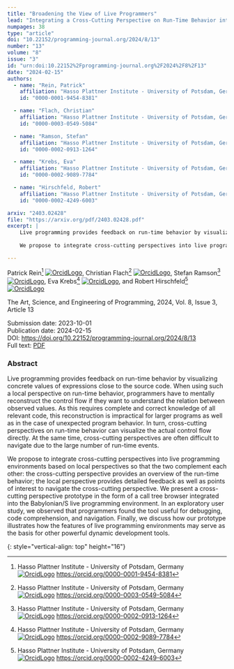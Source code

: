 ```yaml
---
title: "Broadening the View of Live Programmers"
lead: "Integrating a Cross-Cutting Perspective on Run-Time Behavior into a Live Programming Environment"
numpages: 38
type: "article"
doi: "10.22152/programming-journal.org/2024/8/13"
number: "13"
volume: "8"
issue: "3"
id: "urn:doi:10.22152%2Fprogramming-journal.org%2F2024%2F8%2F13"
date: "2024-02-15"
authors: 
  - name: "Rein, Patrick"
    affiliation: "Hasso Plattner Institute - University of Potsdam, Germany"
    id: "0000-0001-9454-8381"

  - name: "Flach, Christian"
    affiliation: "Hasso Plattner Institute - University of Potsdam, Germany"
    id: "0000-0003-0549-5084"

  - name: "Ramson, Stefan"
    affiliation: "Hasso Plattner Institute - University of Potsdam, Germany"
    id: "0000-0002-0913-1264"

  - name: "Krebs, Eva"
    affiliation: "Hasso Plattner Institute - University of Potsdam, Germany"
    id: "0000-0002-9089-7784"

  - name: "Hirschfeld, Robert"
    affiliation: "Hasso Plattner Institute - University of Potsdam, Germany"
    id: "0000-0002-4249-6003"

arxiv: "2403.02428"
file: "https://arxiv.org/pdf/2403.02428.pdf"
excerpt: |
    Live programming provides feedback on run-time behavior by visualizing concrete values of expressions close to the source code. When using such a local perspective on run-time behavior, programmers have to mentally reconstruct the control flow if they want to understand the relation between observed values. As this requires complete and correct knowledge of all relevant code, this reconstruction is impractical for larger programs as well as in the case of unexpected program behavior. In turn, cross-cutting perspectives on run-time behavior can visualize the actual control flow directly. At the same time, cross-cutting perspectives are often difficult to navigate due to the large number of run-time events.  
      
    We propose to integrate cross-cutting perspectives into live programming environments based on local perspectives so that the two complement each other: the cross-cutting perspective provides an overview of the run-time behavior; the local perspective provides detailed feedback as well as points of interest to navigate the cross-cutting perspective. We present a cross-cutting perspective prototype in the form of a call tree browser integrated into the Babylonian/S live programming environment. In an exploratory user study, we observed that programmers found the tool useful for debugging, code comprehension, and navigation. Finally, we discuss how our prototype illustrates how the features of live programming environments may serve as the basis for other powerful dynamic development tools.

---
```

Patrick Rein[^1] [![OrcidLogo]](https://orcid.org/0000-0001-9454-8381), Christian Flach[^2] [![OrcidLogo]](https://orcid.org/0000-0003-0549-5084), Stefan Ramson[^3] [![OrcidLogo]](https://orcid.org/0000-0002-0913-1264), Eva Krebs[^4] [![OrcidLogo]](https://orcid.org/0000-0002-9089-7784), and Robert Hirschfeld[^5] [![OrcidLogo]](https://orcid.org/0000-0002-4249-6003)

The Art, Science, and Engineering of Programming, 2024, Vol. 8, Issue 3, Article 13

Submission date: 2023-10-01  
Publication date: 2024-02-15  
DOI: <https://doi.org/10.22152/programming-journal.org/2024/8/13>  
Full text: [PDF](https://arxiv.org/pdf/2403.02428.pdf)  


### Abstract

Live programming provides feedback on run-time behavior by visualizing concrete values of expressions close to the source code. When using such a local perspective on run-time behavior, programmers have to mentally reconstruct the control flow if they want to understand the relation between observed values. As this requires complete and correct knowledge of all relevant code, this reconstruction is impractical for larger programs as well as in the case of unexpected program behavior. In turn, cross-cutting perspectives on run-time behavior can visualize the actual control flow directly. At the same time, cross-cutting perspectives are often difficult to navigate due to the large number of run-time events.  
  
We propose to integrate cross-cutting perspectives into live programming environments based on local perspectives so that the two complement each other: the cross-cutting perspective provides an overview of the run-time behavior; the local perspective provides detailed feedback as well as points of interest to navigate the cross-cutting perspective. We present a cross-cutting perspective prototype in the form of a call tree browser integrated into the Babylonian/S live programming environment. In an exploratory user study, we observed that programmers found the tool useful for debugging, code comprehension, and navigation. Finally, we discuss how our prototype illustrates how the features of live programming environments may serve as the basis for other powerful dynamic development tools.


[^1]: Hasso Plattner Institute - University of Potsdam, Germany  
    [![OrcidLogo]](https://orcid.org/0000-0001-9454-8381) <https://orcid.org/0000-0001-9454-8381>

[^2]: Hasso Plattner Institute - University of Potsdam, Germany  
    [![OrcidLogo]](https://orcid.org/0000-0003-0549-5084) <https://orcid.org/0000-0003-0549-5084>

[^3]: Hasso Plattner Institute - University of Potsdam, Germany  
    [![OrcidLogo]](https://orcid.org/0000-0002-0913-1264) <https://orcid.org/0000-0002-0913-1264>

[^4]: Hasso Plattner Institute - University of Potsdam, Germany  
    [![OrcidLogo]](https://orcid.org/0000-0002-9089-7784) <https://orcid.org/0000-0002-9089-7784>

[^5]: Hasso Plattner Institute - University of Potsdam, Germany  
    [![OrcidLogo]](https://orcid.org/0000-0002-4249-6003) <https://orcid.org/0000-0002-4249-6003>


[OrcidLogo]: /assets/images/orcid.svg "Orcid Logo"
{: style="vertical-align: top" height="16"}
